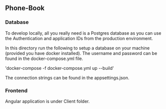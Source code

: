 ## Phone-Book

### Database

To develop locally, all you really need is a Postgres database as you can use the Authentication and application IDs from the production environment.

In this directory run the following to setup a database on your machine (provided you have docker installed). The username and password can be found in the docker-compose.yml file.

'docker-compose -f docker-compose.yml up --build'

The connection strings can be found in the appsettings.json.


### Frontend

Angular application is under Client folder.
